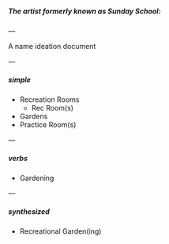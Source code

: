 ##### The artist formerly known as Sunday School:

—

A name ideation document

—

##### simple

- Recreation Rooms
	- Rec Room(s)
- Gardens
- Practice Room(s)

—

##### verbs

- Gardening

—

##### synthesized

- Recreational Garden(ing)

